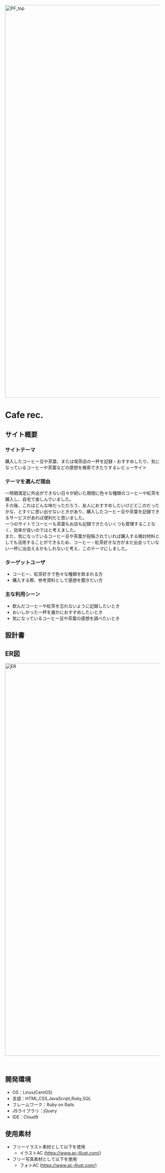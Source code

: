 <img width="1276" alt="PF_top" src="https://github.com/ui-a/Cafe_rec./assets/135043176/e8f2b382-b516-46c2-a64d-e470a795e628">

# Cafe rec.

## サイト概要
### サイトテーマ
購入したコーヒー豆や茶葉、または喫茶店の一杯を記録・おすすめしたり、気になっているコーヒーや茶葉などの感想を検索できたりするレビューサイト
​
### テーマを選んだ理由
一時期満足に外出ができない日々が続いた期間に色々な種類のコーヒーや紅茶を購入し、自宅で楽しんでいました。</br>
その後、これはどんな味だっただろう、友人におすすめしたいけどどこのだったかな、とすぐに思い出せないときがあり、購入したコーヒー豆や茶葉を記録できるサービスがあれば便利だと思いました。<br>
一つのサイトでコーヒーも茶葉もお店も記録できたらいくつも管理することなく、効率が良いのではと考えました。</br>
また、気になっているコーヒー豆や茶葉が投稿されていれば購入する検討材料としても活用することができるため、コーヒー・紅茶好きな方がまだ出会っていない一杯に出会えるかもしれないと考え、このテーマにしました。
​
### ターゲットユーザ
- コーヒー、紅茶好きで色々な種類を飲まれる方
- 購入する際、参考資料として感想を聞きたい方
​
### 主な利用シーン
- 飲んだコーヒーや紅茶を忘れないように記録したいとき
- おいしかった一杯を誰かにおすすめしたいとき
- 気になっているコーヒー豆や茶葉の感想を調べたいとき
​
## 設計書
## ER図
<img width="1276" alt="ER" src="https://github.com/ui-a/Cafe_rec./assets/135043176/41c8ad7f-f908-45f9-a810-bb53b6038ecf">

​
## 開発環境
- OS：Linux(CentOS)
- 言語：HTML,CSS,JavaScript,Ruby,SQL
- フレームワーク：Ruby on Rails
- JSライブラリ：jQuery
- IDE：Cloud9
​
## 使用素材
- フリーイラスト素材として以下を使用
  - イラストAC (https://www.ac-illust.com/)
- フリー写真素材として以下を使用
  - フォトAC (https://www.ac-illust.com/)
